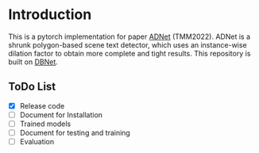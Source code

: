 # Introduction
This is a pytorch implementation for paper [ADNet](https://ieeexplore.ieee.org/document/9927333) (TMM2022). ADNet is a shrunk polygon-based scene text detector, which uses an instance-wise dilation factor to obtain more complete and tight results. This repository is built on [DBNet](https://github.com/MhLiao/DB).

## ToDo List

- [x] Release code
- [ ] Document for Installation
- [ ] Trained models
- [ ] Document for testing and training
- [ ] Evaluation
